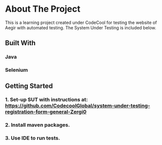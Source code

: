 # About The Project
This is a learning project created under CodeCool for testing the website of Aegir with automated testing. The System Under Testing is included below.

## Built With
### Java
### Selenium


## Getting Started

### 1. Set-up SUT with instructions at: https://github.com/CodecoolGlobal/system-under-testing-registration-form-general-Zergi0

### 2. Install maven packages.

### 3. Use IDE to run tests.

